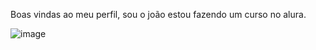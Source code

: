 Boas vindas ao meu perfil, sou o joão estou fazendo um curso no alura.

![image](https://github.com/Nazaro7/e-isso/assets/170138831/d2f9bfe4-2400-46eb-9bd9-a459582e1312)
